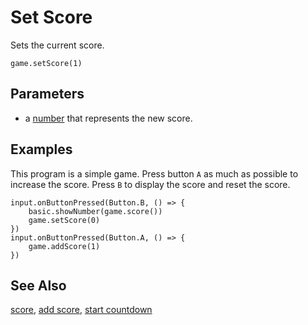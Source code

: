 # Set Score

Sets the current score.

```sig
game.setScore(1)
```

## Parameters

* a [number](/types/number) that represents the new score.

## Examples

This program is a simple game. Press button `A` as much as possible to increase the score. Press `B` to display the score and reset the score.

```blocks
input.onButtonPressed(Button.B, () => {
    basic.showNumber(game.score())
    game.setScore(0)
})
input.onButtonPressed(Button.A, () => {
    game.addScore(1)
})
```

## See Also

[score](/reference/game/score), [add score](/reference/game/add-score), [start countdown](/reference/game/start-countdown)